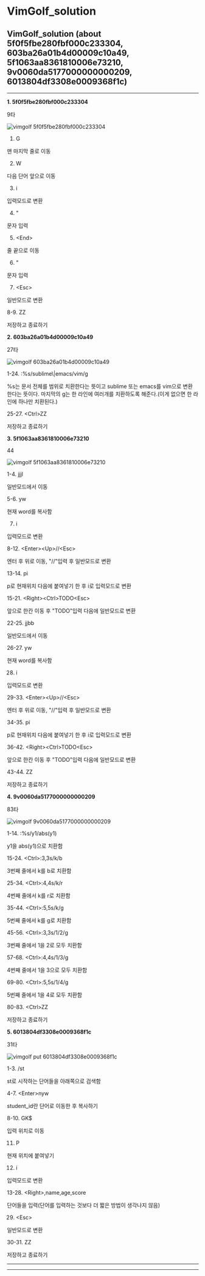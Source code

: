 # VimGolf_solution
VimGolf_solution (about 5f0f5fbe280fbf000c233304, 603ba26a01b4d00009c10a49, 5f1063aa8361810006e73210, 9v0060da5177000000000209, 6013804df3308e0009368f1c)
------
------

**1. 5f0f5fbe280fbf000c233304**

9타

![vimgolf 5f0f5fbe280fbf000c233304](https://user-images.githubusercontent.com/93603660/144267356-a35a6ed4-74c5-4718-8593-424380c8c315.gif)

1. G

맨 마지막 줄로 이동

2. W

다음 단어 앞으로 이동

3. i

입력모드로 변환

4. "

문자 입력

5. &#60;End&#62;

줄 끝으로 이동

6. "

문자 입력

7. &#60;Esc&#62;

일반모드로 변환

8-9. ZZ

저장하고 종료하기

**2. 603ba26a01b4d00009c10a49**

27타

![vimgolf 603ba26a01b4d00009c10a49](https://user-images.githubusercontent.com/93603660/144282364-53410728-b246-4bab-ae1b-bf030e91d842.gif)

1-24. :%s/sublime&#92;|emacs/vim/g

%s는 문서 전체를 범위로 치환한다는 뜻이고 sublime 또는 emacs를 vim으로 변환 한다는 뜻이다. 마지막의 g는 한 라인에 여러개를 치환하도록 해준다.(이게 없으면 한 라인에 하나만 치환된다.)

25-27. &#60;Ctrl&#62;ZZ

저장하고 종료하기

**3. 5f1063aa8361810006e73210**

44

![vimgolf 5f1063aa8361810006e73210](https://user-images.githubusercontent.com/93603660/144310238-177da16d-0e80-40c0-b451-3d4d22a160d8.gif)

1-4. jjjl

일반모드에서 이동

5-6. yw

현재 word를 복사함

7. i

입력모드로 변환

8-12. &#60;Enter&#62;&#60;Up&#62;//&#60;Esc&#62;

엔터 후 위로 이동, "//"입력 후 일반모드로 변환

13-14. pi

p로 현재위치 다음에 붙여넣기 한 후 i로 입력모드로 변환

15-21. &#60;Right&#62;&#60;Ctrl&#62;TODO&#60;Esc&#62;

앞으로 한칸 이동 후 "TODO"입력 다음에 일반모드로 변환

22-25. jjbb

일반모드에서 이동

26-27. yw

현재 word를 복사함

28. i

입력모드로 변환

29-33. &#60;Enter&#62;&#60;Up&#62;//&#60;Esc&#62;

엔터 후 위로 이동, "//"입력 후 일반모드로 변환

34-35. pi

p로 현재위치 다음에 붙여넣기 한 후 i로 입력모드로 변환

36-42. &#60;Right&#62;&#60;Ctrl&#62;TODO&#60;Esc&#62;

앞으로 한칸 이동 후 "TODO"입력 다음에 일반모드로 변환

43-44. ZZ

저장하고 종료하기

**4. 9v0060da5177000000000209**

83타

![vimgolf 9v0060da5177000000000209](https://user-images.githubusercontent.com/93603660/144471090-86e57f64-0d48-4533-8af5-db055999f815.gif)

1-14. :%s/y1/abs(y1)

y1을 abs(y1)으로 치환함

15-24. &#60;Ctrl&#62;:3,3s/k/b

3번째 줄에서 k를 b로 치환함

25-34. &#60;Ctrl&#62;:4,4s/k/r

4번째 줄에서 k를 r로 치환함

35-44. &#60;Ctrl&#62;:5,5s/k/g

5번째 줄에서 k를 g로 치환함

45-56. &#60;Ctrl&#62;:3,3s/1/2/g

3번째 줄에서 1을 2로 모두 치환함

57-68. &#60;Ctrl&#62;:4,4s/1/3/g

4번째 줄에서 1을 3으로 모두 치환함

69-80. &#60;Ctrl&#62;:5,5s/1/4/g

5번째 줄에서 1을 4로 모두 치환함

80-83. &#60;Ctrl&#62;ZZ

저장하고 종료하기

**5. 6013804df3308e0009368f1c**

31타

![vimgolf put 6013804df3308e0009368f1c](https://user-images.githubusercontent.com/93603660/144485263-1280e0dc-271c-478a-82f3-faa886ee31a5.gif)

1-3. /st

st로 시작하는 단어들을 아래쪽으로 검색함

4-7. &#60;Enter&#62;nyw

student_id란 단어로 이동한 후 복사하기

8-10. GK$

입력 위치로 이동

11. P

현재 위치에 붙여넣기

12. i

입력모드로 변환

13-28. &#60;Right&#62;,name,age,score

단어들을 입력(단어를 입력하는 것보다 더 짧은 방법이 생각나지 않음)

29. &#60;Esc&#62;

일반모드로 변환

30-31. ZZ

저장하고 종료하기

------
------
